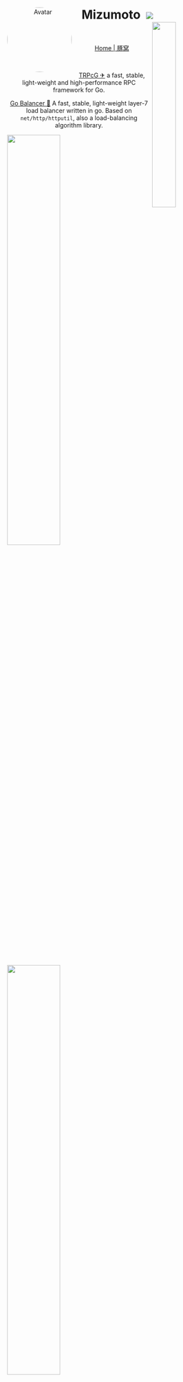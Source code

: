 <!--markdownlint-disable MD033 MD041-->
<center>
<img src="https://images.weserv.nl/?url=avatars.githubusercontent.com/u/98146267?v=4&h=300&w=300&fit=cover&mask=circle&maxage=7d" alt="Avatar" width="150" height="150" style="border-radius:50%;" align="left">

<h1 align="left">
  <b>&nbsp;&nbsp;&nbsp;Mizumoto&nbsp;</b>
  <img src="https://img.shields.io/badge/-Go-98b982?style=for-the-badge&logo=go&logoColor=98b982&labelColor=efefdf" />
  <img width="33.2%" height="33.2%" src="http://github-profile-summary-cards.vercel.app/api/cards/productive-time?username=mizumoto-cn&theme=github&utcOffset=9"  align="right" />
</h1>
<br/><p align="left"><!--&nbsp;&nbsp;&nbsp;&nbsp;Research student at U.Tokyo.<br/>
Looking for job as backend engineer.-->

[Home | 豚窝](mizumoto-cn.github.io)

</p><br/>

<p align="center">

[TRPcG ✈](https://github.com/mizumoto-cn/TRPcG) a fast, stable, light-weight and high-performance RPC framework for Go.

[Go Balancer 🚦](https://github.com/mizumoto-cn/GoBalancer) A fast, stable, light-weight layer-7 load balancer written in go. Based on `net/http/httputil`, also a load-balancing algorithm library.



</p>
<p align="left">
<img width="49.4%" src="https://github-readme-stats.vercel.app/api?username=mizumoto-cn&show_icons=true&theme=gruvbox&hide_border=true" />
<img width="49.4%" src="https://github-readme-streak-stats.herokuapp.com/?user=mizumoto-cn&theme=gruvbox&hide_border=true" />

</p>

![card](https://activity-graph.herokuapp.com/graph?username=mizumoto-cn&custom_title=mizumoto-cn's%20Contribution%20Graph&theme=gruvbox&bg_color=282828&hide_border=true&line=d1a01f&point=c58545)

</center>

<details><summary>About Me</summary>
<pre>
    <code language="golang">
        Mizumoto := struct {
            Name string
            Age int
            Location string
            Nationality string
            blog string
        }{
            Name:           "Mizumoto",
            Age:            24,
            Location:       "Tokyo/Kanagawa, Japan",
            Nationality:    China 🇨🇳
            blog:           "mizumoto-cn.github.io"
        }
    </code>
</pre>
</details>

<!--
**mizumoto-cn/mizumoto-cn** is a ✨ _special_ ✨ repository because its `README.md` (this file) appears on your GitHub profile.

Here are some ideas to get you started:

- 🔭 I’m currently working on ...
- 🌱 I’m currently learning ...
- 👯 I’m looking to collaborate on ...
- 🤔 I’m looking for help with ...
- 💬 Ask me about ...
- 📫 How to reach me: ...
- 😄 Pronouns: ...
- ⚡ Fun fact: ...
-->


